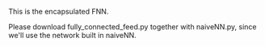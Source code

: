 This is the encapsulated FNN.

Please download fully_connected_feed.py together with naiveNN.py, since we'll use the network built in naiveNN.

